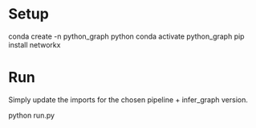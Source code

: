 # Setup

  conda create -n python_graph python
  conda activate python_graph
  pip install networkx


# Run

Simply update the imports for the chosen pipeline + infer_graph version.

  python run.py
